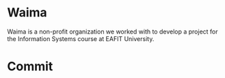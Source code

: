# Waima
Waima is a non-profit organization we worked with to develop a project for the Information Systems course at EAFIT University.

# Commit